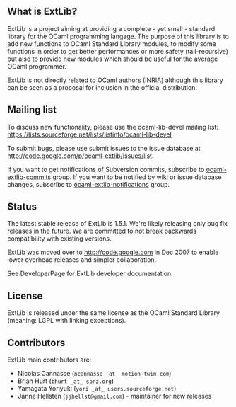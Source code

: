 ## What is ExtLib? ##
ExtLib is a project aiming at providing a complete - yet small - standard library for the OCaml programming langage. The purpose of this library is to add new functions to OCaml Standard Library modules, to modify some functions in order to get better performances or more safety (tail-recursive) but also to provide new modules which should be useful for the average OCaml programmer.

ExtLib is not directly related to OCaml authors (INRIA) although this library can be seen as a proposal for inclusion in the official distribution.

## Mailing list ##
To discuss new functionality, please use the ocaml-lib-devel mailing list: https://lists.sourceforge.net/lists/listinfo/ocaml-lib-devel

To submit bugs, please use submit issues to the issue database at http://code.google.com/p/ocaml-extlib/issues/list.

If you want to get notifications of Subversion commits, subscribe to [ocaml-extlib-commits](http://groups.google.com/group/ocaml-extlib-commits) group.  If you want to be notified by wiki or issue database changes, subscribe to [ocaml-extlib-notifications](http://groups.google.com/group/ocaml-extlib-notifications) group.

## Status ##
The latest stable release of ExtLib is 1.5.1.  We're likely releasing only bug fix releases in the future.  We are committed to not break backwards compatibility with existing versions.

ExtLib was moved over to http://code.google.com in Dec 2007 to enable lower overhead releases and simpler collaboration.

See DeveloperPage for ExtLib developer documentation.

## License ##
ExtLib is released under the same license as the OCaml Standard Library (meaning: LGPL with linking exceptions).

## Contributors ##
ExtLib main contributors are:

  * Nicolas Cannasse (`ncannasse _at_ motion-twin.com`)
  * Brian Hurt (`bhurt _at_ spnz.org`)
  * Yamagata Yoriyuki (`yori _at_ users.sourceforge.net`)
  * Janne Hellsten (`jjhellst@gmail.com`) - maintainer for new releases
